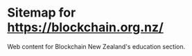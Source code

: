 # Sitemap for https://blockchain.org.nz/
Web content for Blockchain New Zealand's education section.
